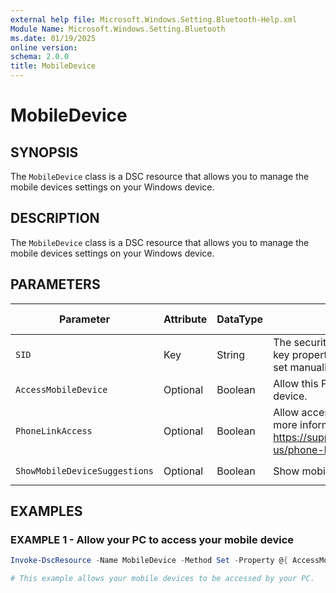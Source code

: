 ```yaml
---
external help file: Microsoft.Windows.Setting.Bluetooth-Help.xml
Module Name: Microsoft.Windows.Setting.Bluetooth
ms.date: 01/19/2025
online version:
schema: 2.0.0
title: MobileDevice
---
```


# MobileDevice

## SYNOPSIS

The `MobileDevice` class is a DSC resource that allows you to manage the mobile devices settings on your Windows device.

## DESCRIPTION

The `MobileDevice` class is a DSC resource that allows you to manage the mobile devices settings on your Windows device.

## PARAMETERS

|       **Parameter**        | **Attribute** | **DataType** |                                 **Description**                                 | **Allowed Values** |
| -------------------------- | ------------- | ------------ | ------------------------------------------------------------------------------- | ------------------ |
| `SID`                      | Key           | String       | The security identifier. This is a key property and should not be set manually. |                    |
| `AccessMobileDevice`  | Optional      | Boolean      | Allow this PC to access the mobile device.             | `$true`, `$false`  |
| `PhoneLinkAccess` | Optional      | Boolean      | Allow access to Phone Link. For more information: https://support.microsoft.com/en-us/phone-link                 | `$true`, `$false`  |
| `ShowMobileDeviceSuggestions`             | Optional      | Boolean      | Show mobile device suggestions.                   | `$true`, `$false`  |

## EXAMPLES

### EXAMPLE 1 - Allow your PC to access your mobile device

```powershell
Invoke-DscResource -Name MobileDevice -Method Set -Property @{ AccessMobileDevice = $true }

# This example allows your mobile devices to be accessed by your PC.
```
